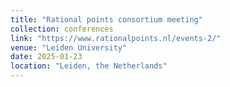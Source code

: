 ```yaml
---
title: "Rational points consortium meeting"
collection: conferences
link: "https://www.rationalpoints.nl/events-2/"
venue: "Leiden University"
date: 2025-01-23
location: "Leiden, the Netherlands"
---
```

